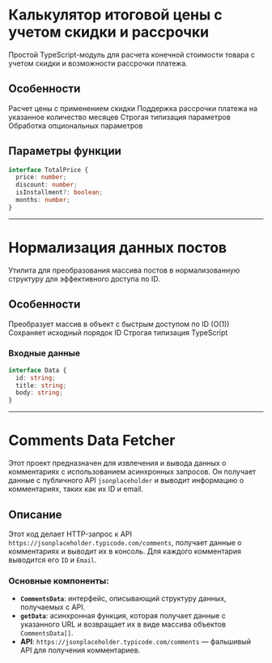 # Калькулятор итоговой цены с учетом скидки и рассрочки

Простой TypeScript-модуль для расчета конечной стоимости товара с учетом скидки и возможности рассрочки платежа.

## Особенности

Расчет цены с применением скидки
Поддержка рассрочки платежа на указанное количество месяцев
Строгая типизация параметров
Обработка опциональных параметров

## Параметры функции

```typescript
interface TotalPrice {
  price: number;
  discount: number;
  isInstallment?: boolean;
  months: number;
}
```

---

# Нормализация данных постов

Утилита для преобразования массива постов в нормализованную структуру для эффективного доступа по ID.

## Особенности

Преобразует массив в объект с быстрым доступом по ID (O(1))
Сохраняет исходный порядок ID
Строгая типизация TypeScript

### Входные данные

```typescript
interface Data {
  id: string;
  title: string;
  body: string;
}
```

---

# Comments Data Fetcher

Этот проект предназначен для извлечения и вывода данных о комментариях с использованием асинхронных запросов. Он получает данные с публичного API `jsonplaceholder` и выводит информацию о комментариях, таких как их ID и email.

## Описание

Этот код делает HTTP-запрос к API `https://jsonplaceholder.typicode.com/comments`, получает данные о комментариях и выводит их в консоль. Для каждого комментария выводится его `ID` и `Email`.

### Основные компоненты:

- **`CommentsData`**: интерфейс, описывающий структуру данных, получаемых с API.
- **`getData`**: асинхронная функция, которая получает данные с указанного URL и возвращает их в виде массива объектов `CommentsData[]`.
- **API**: `https://jsonplaceholder.typicode.com/comments` — фальшивый API для получения комментариев.
